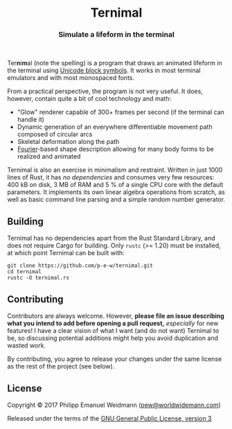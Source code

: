 <h1 align="center">Ternimal</h1>
<h3 align="center">Simulate a lifeform in the terminal</h3>
<br>

Ter**n**i**m**al (note the spelling) is a program that draws an animated lifeform in the terminal using [Unicode block symbols](https://en.wikipedia.org/wiki/Block_Elements). It works in most terminal emulators and with most monospaced fonts.

From a practical perspective, the program is not very useful. It does, however, contain quite a bit of cool technology and math:

* "Glow" renderer capable of 300+ frames per second (if the terminal can handle it)
* Dynamic generation of an everywhere differentiable movement path composed of circular arcs
* Skeletal deformation along the path
* [Fourier](https://en.wikipedia.org/wiki/Fourier_series)-based shape description allowing for many body forms to be realized and animated

Ternimal is also an exercise in minimalism and restraint. Written in just 1000 lines of Rust, it has *no dependencies* and consumes very few resources: 400 kB on disk, 3 MB of RAM and 5 % of a single CPU core with the default parameters. It implements its own linear algebra operations from scratch, as well as basic command line parsing and a simple random number generator.


## Building

Ternimal has no dependencies apart from the Rust Standard Library, and does not require Cargo for building. Only `rustc` (>= 1.20) must be installed, at which point Ternimal can be built with:

```
git clone https://github.com/p-e-w/ternimal.git
cd ternimal
rustc -O ternimal.rs
```


## Contributing

Contributors are always welcome. However, **please file an issue describing what you intend to add before opening a pull request,** *especially* for new features! I have a clear vision of what I want (and do not want) Ternimal to be, so discussing potential additions might help you avoid duplication and wasted work.

By contributing, you agree to release your changes under the same license as the rest of the project (see below).


## License

Copyright &copy; 2017 Philipp Emanuel Weidmann (<pew@worldwidemann.com>)

Released under the terms of the [GNU General Public License, version 3](https://gnu.org/licenses/gpl.html)
